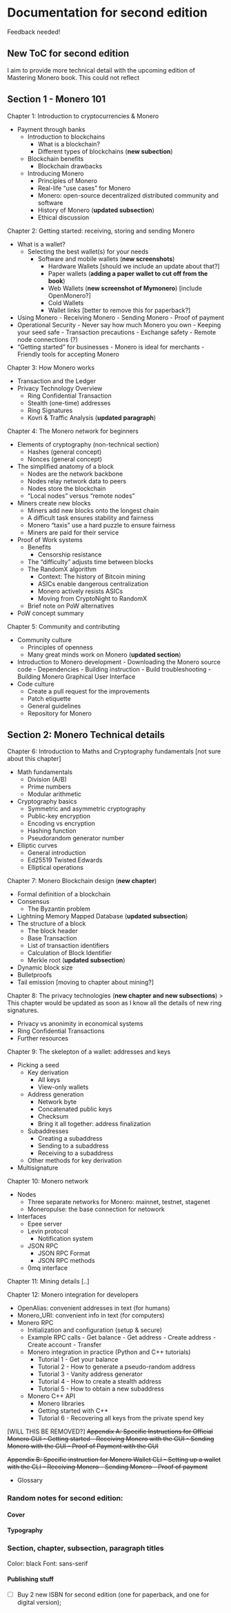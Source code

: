 # Documentation for second edition

Feedback needed!

## New ToC for second edition
I aim to provide more technical detail with the upcoming edition of Mastering Monero book. This could not reflect

## Section 1 - Monero 101

Chapter 1: Introduction to cryptocurrencies & Monero
  - Payment through banks
	- Introduction to blockchains
		- What is a blockchain?
	  - Different types of blockchains (**new subection**)
    - Blockchain benefits
		- Blockchain drawbacks
	- Introducing Monero
		-  Principles of Monero
		-  Real-life “use cases” for Monero
		-  Monero: open-source decentralized distributed community and software
		-  History of Monero (**updated subsection**)
		-  Ethical discussion
		
Chapter 2: Getting started: receiving, storing and sending Monero
	
  - What is a wallet?
	- Selecting the best wallet(s) for your needs 
		- Software and mobile wallets (**new screenshots**)
      		- Hardware Wallets [should we include an update about that?]
      		- Paper wallets (**adding a paper wallet to cut off from the book**)
      		- Web Wallets (**new screenshot of Mymonero**) [include OpenMonero?]
      		- Cold Wallets
      		- Wallet links [better to remove this for paperback?]
  - Using Monero
      	- Receiving Monero
      	- Sending Monero
      	- Proof of payment
  - Operational Security
      		- Never say how much Monero you own
     		- Keeping your seed safe
     		- Transaction precautions
      		- Exchange safety
      		- Remote node connections (?)
  - “Getting started” for businesses
    	 - Monero is ideal for merchants
     	 - Friendly tools for accepting Monero
      
 Chapter 3: How Monero works
   - Transaction and the Ledger
   - Privacy Technology Overview
      	- Ring Confidential Transaction
      	- Stealth (one-time) addresses
      	- Ring Signatures
      	- Kovri & Traffic Analysis (**updated paragraph**)

Chapter 4: The Monero network for beginners
- Elements of cryptography (non-technical section)
	- Hashes (general concept)
	- Nonces (general concept)
- The simplified anatomy of a block
	- Nodes are the network backbone
	- Nodes relay network data to peers
	- Nodes store the blockchain
	- “Local nodes” versus “remote nodes”
- Miners create new blocks
	- Miners add new blocks onto the longest chain
	- A difficult task ensures stability and fairness
	- Monero “taxis” use a hard puzzle to ensure fairness
	- Miners are paid for their service
- Proof of Work systems
	- Benefits
		- Censorship resistance
	- The “difficulty” adjusts time between blocks
	- The RandomX algorithm
		- Context: The history of Bitcoin mining
		- ASICs enable dangerous centralization
		- Monero actively resists ASICs
		- Moving from CryptoNight to RandomX
	- Brief note on PoW alternatives
- PoW concept summary

Chapter 5: Community and contributing
- Community culture
	- Principles of openness
	- Many great minds work on Monero (**updated section**)
- Introduction to Monero development
		- Downloading the Monero source code
		- Dependencies
		- Building instruction
		- Build troubleshooting
		- Building Monero Graphical User Interface
 - Code culture
	- Create a pull request for the improvements
	- Patch etiquette
	- General guidelines
	- Repository for Monero

## Section 2: Monero Technical details

Chapter 6: Introduction to Maths and Cryptography fundamentals [not sure about this chapter]
- Math fundamentals
	- Division (A/B)
	- Prime numbers
	- Modular arithmetic
- Cryptography basics
	- Symmetric and asymmetric cryptography
	- Public-key encryption 
	- Encoding vs encryption 
	- Hashing function
	- Pseudorandom generator number
- Elliptic curves
	-  General introduction
	-  Ed25519 Twisted Edwards
	-  Elliptical operations
			
Chapter 7: Monero Blockchain design (**new chapter**)
- Formal definition of a blockchain
- Consensus
	- The Byzantin problem 
- Lightning Memory Mapped Database (**updated subsection**)
- The structure of a block
	-  The block header
	-  Base Transaction
	-  List of transaction identifiers
	-  Calculation of Block Identifier
	-  Merkle root (**updated subsection**)
-  Dynamic block size
-  Bulletproofs
-  Tail emission [moving to chapter about mining?]

Chapter 8: The privacy technologies (**new chapter and new subsections**)
	> This chapter would be updated as soon as I know all the details of new ring signatures.
- Privacy vs anonimity in economical systems
- Ring Confidential Transactions
- Further resources
	
Chapter 9: The skelepton of a wallet: addresses and keys
-  Picking a seed
	-  Key derivation
		-  All keys
		-  View-only wallets
	-  Address generation
		-  Network byte
		-  Concatenated public keys
		-  Checksum
		-  Bring it all together: address finalization
	-  Subaddresses
		-  Creating a subaddress
		-  Sending to a subaddress
		-  Receiving to a subaddress
	-  Other methods for key derivation
- Multisignature

Chapter 10: Monero network
- Nodes
	- Three separate networks for Monero: mainnet, testnet, stagenet
	- Moneropulse: the base connection for netowork
- Interfaces
	- Epee server
	- Levin protocol
		- Notification system
	- JSON RPC
		- JSON RPC Format
		- JSON RPC methods
	- 0mq interface

Chapter 11: Mining details
[..]

Chapter 12: Monero integration for developers
- OpenAlias: convenient addresses in text (for humans)
- Monero_URI: convenient info in text (for computers)
- Monero RPC
	- Initialization and configuration (setup & secure)
	- Example RPC calls
			- Get balance
			- Get address
			- Create address
			- Create account
			- Transfer
	- Monero integration in practice (Python and C++ tutorials)
		- Tutorial 1 - Get your balance
		- Tutorial 2 - How to generate a pseudo-random address
		- Tutorial 3 - Vanity address generator
		- Tutorial 4 - How to create a stealth address
		- Tutorial 5 - How to obtain a new subaddress
	- Monero C++ API
		- Monero libraries
		- Getting started with C++
		- Tutorial 6 - Recovering all keys from the private spend key
		
[WILL THIS BE REMOVED?] ~~Appendix A: Specific Instructions for Official Monero GUI
	- Getting started
	- Receiving Monero with the GUI
	- Sending Monero with the GUI
	- Proof of Payment with the GUI~~

~~Appendix B: Specific instruction for Monero Wallet CLI
	- Setting up a wallet with the CLI
	- Receiving Monero
	- Sending Monero
	- Proof of payment~~

- Glossary

### Random notes for second edition:

#### Cover

#### Typography

### Section, chapter, subsection, paragraph titles
Color: black
Font: sans-serif

#### Publishing stuff

- [ ] Buy 2 new ISBN for second edition (one for paperback, and one for digital version);

